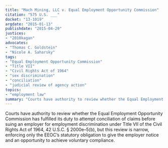 ```yaml
---
title: "Mach Mining, LLC v. Equal Employment Opportunity Commission"
citation: "575 U.S. ___"
docket: "13-1019"
argdate: "2015-01-13"
publishdate: "2015-04-29"
justices:
- "2010kagan"
advocates:
- "Thomas C. Goldstein"
- "Nicole A. Saharsky"
tags:
- "Equal Employment Opportunity Commission"
- "Title VII"
- "Civil Rights Act of 1964"
- "sex discrimination"
- "conciliation"
- "judicial review of agency action"
topics:
- "employment law"
summary: "Courts have authority to review whether the Equal Employment Opportunity Commission has fulfilled its duty to attempt conciliation of claims before suing an employer for employment discrimination under Title VII of the Civil Rights Act of 1964, 42 U.S.C. § 2000e–5(b), but this review is narrow, enforcing only the EEOC’s statutory obligation to give the employer notice and an opportunity to achieve voluntary compliance."
---
```

Courts have authority to review whether the Equal Employment Opportunity Commission has fulfilled its duty to attempt conciliation of claims before suing an employer for employment discrimination under Title VII of the Civil Rights Act of 1964, 42 U.S.C. § 2000e–5(b), but this review is narrow, enforcing only the EEOC’s statutory obligation to give the employer notice and an opportunity to achieve voluntary compliance.

